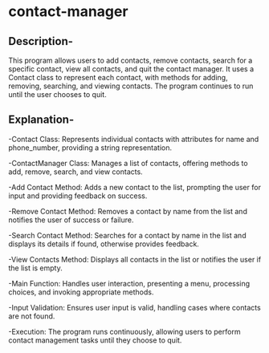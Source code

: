 # contact-manager
## Description-
This program allows users to add contacts, remove contacts, search for a specific contact, view all contacts, and quit the contact manager. It uses a Contact class to represent each contact, with methods for adding, removing, searching, and viewing contacts. The program continues to run until the user chooses to quit.  
## Explanation-
  -Contact Class: Represents individual contacts with attributes for name and phone_number, providing a string representation.

  -ContactManager Class: Manages a list of contacts, offering methods to add, remove, search, and view contacts.

  -Add Contact Method: Adds a new contact to the list, prompting the user for input and providing feedback on success.

  -Remove Contact Method: Removes a contact by name from the list and notifies the user of success or failure.

  -Search Contact Method: Searches for a contact by name in the list and displays its details if found, otherwise provides feedback.

  -View Contacts Method: Displays all contacts in the list or notifies the user if the list is empty.

  -Main Function: Handles user interaction, presenting a menu, processing choices, and invoking appropriate methods.

  -Input Validation: Ensures user input is valid, handling cases where contacts are not found.

  -Execution: The program runs continuously, allowing users to perform contact management tasks until they choose to quit.
